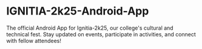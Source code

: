 # IGNITIA-2k25-Android-App
The official Android App for Ignitia-2k25, our college's cultural and technical fest. Stay updated on events, participate in activities, and connect with fellow attendees!

